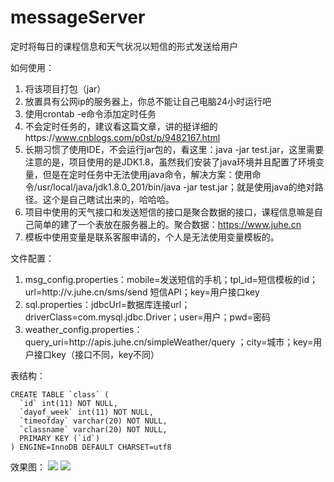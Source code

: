 # messageServer
定时将每日的课程信息和天气状况以短信的形式发送给用户

如何使用：
1. 将该项目打包（jar）
2. 放置具有公网ip的服务器上，你总不能让自己电脑24小时运行吧
3. 使用crontab -e命令添加定时任务
4. 不会定时任务的，建议看这篇文章，讲的挺详细的https://www.cnblogs.com/p0st/p/9482167.html
5. 长期习惯了使用IDE，不会运行jar包的，看这里：java -jar test.jar，这里需要注意的是，项目使用的是JDK1.8，虽然我们安装了java环境并且配置了环境变量，但是在定时任务中无法使用java命令，解决方案：使用命令/usr/local/java/jdk1.8.0_201/bin/java -jar test.jar；就是使用java的绝对路径。这个是自己瞎试出来的，哈哈哈。
6. 项目中使用的天气接口和发送短信的接口是聚合数据的接口，课程信息嘛是自己简单的建了一个表放在服务器上的。聚合数据：https://www.juhe.cn
7. 模板中使用变量是联系客服申请的，个人是无法使用变量模板的。

文件配置：
1. msg_config.properties：mobile=发送短信的手机；tpl_id=短信模板的id；url=http\://v.juhe.cn/sms/send 短信API；key=用户接口key
2. sql.properties：jdbcUrl=数据库连接url；driverClass=com.mysql.jdbc.Driver；user=用户；pwd=密码
3. weather_config.properties：query_uri=http\://apis.juhe.cn/simpleWeather/query ；city=城市；key=用户接口key（接口不同，key不同）

表结构：

    CREATE TABLE `class` (
      `id` int(11) NOT NULL,
      `dayof_week` int(11) NOT NULL,
      `timeofday` varchar(20) NOT NULL,
      `classname` varchar(20) NOT NULL,
      PRIMARY KEY (`id`)
    ) ENGINE=InnoDB DEFAULT CHARSET=utf8

效果图：
![](http://132.232.203.84/group1/M00/00/00/rBsADFzCpT6AAd5FAAJYZrsRlVk432_big.png)
![](http://132.232.203.84/group1/M00/00/00/rBsADFzCpUWANzphAAJyyFyfTcg307_big.png)
